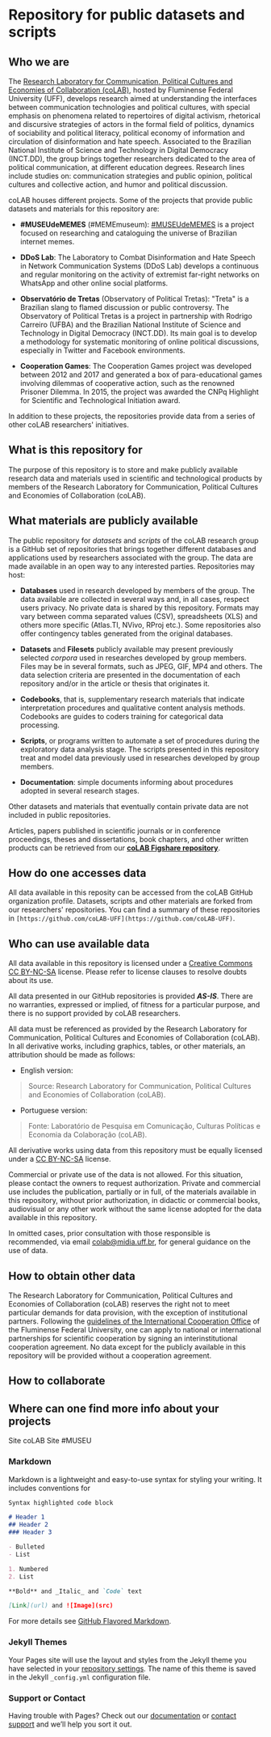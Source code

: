 # Repository for public datasets and scripts

## Who we are

The [Research Laboratory for Communication, Political Cultures and Economies of Collaboration (coLAB)](http://colab.uff.br), hosted by Fluminense Federal University (UFF), develops research aimed at understanding the interfaces between communication technologies and political cultures, with special emphasis on phenomena related to repertoires of digital activism, rhetorical and discursive strategies of actors in the formal field of politics, dynamics of sociability and political literacy, political economy of information and circulation of disinformation and hate speech. Associated to the Brazilian National Institute of Science and Technology in Digital Democracy (INCT.DD), the group brings together researchers dedicated to the area of political communication, at different education degrees. Research lines include studies on: communication strategies and public opinion, political cultures and collective action, and humor and political discussion.

coLAB houses different projects. Some of the projects that provide public datasets and materials for this repository are:

* **#MUSEUdeMEMES** (#MEMEmuseum): [#MUSEUdeMEMES](http://museudememes.com.br) is a project focused on researching and cataloguing the universe of Brazilian internet memes.

* **DDoS Lab**: The Laboratory to Combat Disinformation and Hate Speech in Network Communication Systems (DDoS Lab) develops a continuous and regular monitoring on the activity of extremist far-right networks on WhatsApp and other online social platforms.

* **Observatório de Tretas** (Observatory of Political Tretas): "Treta" is a Brazilian slang to flamed discussion or public controversy. The Observatory of Political Tretas is a project in partnership with Rodrigo Carreiro (UFBA) and the Brazilian National Institute of Science and Technology in Digital Democracy (INCT.DD). Its main goal is to develop a methodology for systematic monitoring of online political discussions, especially in Twitter and Facebook environments.

* **Cooperation Games**: The Cooperation Games project was developed between 2012 and 2017 and generated a box of para-educational games involving dilemmas of cooperative action, such as the renowned Prisoner Dilemma. In 2015, the project was awarded the CNPq Highlight for Scientific and Technological Initiation award.

In addition to these projects, the repositories provide data from a series of other coLAB researchers' initiatives.

## What is this repository for

The purpose of this repository is to store and make publicly available research data and materials used in scientific and technological products by members of the Research Laboratory for Communication, Political Cultures and Economies of Collaboration (coLAB).

## What materials are publicly available

The public repository for *datasets* and *scripts* of the coLAB research group is a GitHub set of repositories that brings together different databases and applications used by researchers associated with the group. The data are made available in an open way to any interested parties. Repositories may host:

* **Databases** used in research developed by members of the group. The data available are collected in several ways and, in all cases, respect users privacy. No private data is shared by this repository. Formats may vary between comma separated values (CSV), spreadsheets (XLS) and others more specific (Atlas.TI, NVivo, RProj etc.). Some repositories also offer contingency tables generated from the original databases.

* **Datasets** and **Filesets** publicly available may present previously selected *corpora* used in researches developed by group members. Files may be in several formats, such as JPEG, GIF, MP4 and others. The data selection criteria are presented in the documentation of each repository and/or in the article or thesis that originates it.

* **Codebooks**, that is, supplementary research materials that indicate interpretation procedures and qualitative content analysis methods. Codebooks are guides to coders training for categorical data processing.

* **Scripts**, or programs written to automate a set of procedures during the exploratory data analysis stage. The scripts presented in this repository treat and model data previously used in researches developed by group members.

* **Documentation**: simple documents informing about procedures adopted in several research stages.

Other datasets and materials that eventually contain private data are not included in public repositories.

Articles, papers published in scientific journals or in conference proceedings, theses and dissertations, book chapters, and other written products can be retrieved from our [**coLAB Figshare repository**](https://figshare.com/projects/Papers_coLAB/35102).

## How do one accesses data

All data available in this reposity can be accessed from the coLAB GitHub organization profile. Datasets, scripts and other materials are forked from our researchers' repositories. You can find a summary of these repositories in `[https://github.com/coLAB-UFF](https://github.com/coLAB-UFF)`.

## Who can use available data

All data available in this repository is licensed under a [Creative Commons CC BY-NC-SA](https://creativecommons.org/licenses/by-nc-sa/3.0/br/) license. Please refer to license clauses to resolve doubts about its use.

All data presented in our GitHub repositories is provided ***AS-IS***. There are no warranties, expressed or implied, of fitness for a particular purpose, and there is no support provided by coLAB researchers.

All data must be referenced as provided by the Research Laboratory for Communication, Political Cultures and Economies of Collaboration (coLAB). In all derivative works, including graphics, tables, or other materials, an attribution should be made as follows:

* English version:
> Source: Research Laboratory for Communication, Political Cultures and Economies of Collaboration (coLAB).

* Portuguese version:
> Fonte: Laboratório de Pesquisa em Comunicação, Culturas Políticas e Economia da Colaboração (coLAB).

All derivative works using data from this repository must be equally licensed under a [CC BY-NC-SA](https://creativecommons.org/licenses/by-nc-sa/3.0/br/) license.

Commercial or private use of the data is not allowed. For this situation, please contact the owners to request authorization. Private and commercial use includes the publication, partially or in full, of the materials available in this repository, without prior authorization, in didactic or commercial books, audiovisual or any other work without the same license adopted for the data available in this repository.

In omitted cases, prior consultation with those responsible is recommended, via email [colab@midia.uff.br](mailto:colab@midia.uff.br), for general guidance on the use of data.

## How to obtain other data

The Research Laboratory for Communication, Political Cultures and Economies of Collaboration (coLAB) reserves the right not to meet particular demands for data provision, with the exception of institutional partners. Following the [guidelines of the International Cooperation Office](http://international.uff.br/how-to-be-a-partner-of-uff/) of the Fluminense Federal University, one can apply to national or international partnerships for scientific cooperation by signing an interinstitutional cooperation agreement. No data except for the publicly available in this repository will be provided without a cooperation agreement.

## How to collaborate



## Where can one find more info about your projects

Site coLAB
Site #MUSEU

### Markdown

Markdown is a lightweight and easy-to-use syntax for styling your writing. It includes conventions for

```markdown
Syntax highlighted code block

# Header 1
## Header 2
### Header 3

- Bulleted
- List

1. Numbered
2. List

**Bold** and _Italic_ and `Code` text

[Link](url) and ![Image](src)
```

For more details see [GitHub Flavored Markdown](https://guides.github.com/features/mastering-markdown/).

### Jekyll Themes

Your Pages site will use the layout and styles from the Jekyll theme you have selected in your [repository settings](https://github.com/coLAB-UFF/colab.uff.github.io/settings). The name of this theme is saved in the Jekyll `_config.yml` configuration file.

### Support or Contact

Having trouble with Pages? Check out our [documentation](https://docs.github.com/categories/github-pages-basics/) or [contact support](https://github.com/contact) and we’ll help you sort it out.
